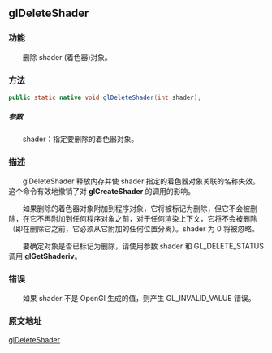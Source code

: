## glDeleteShader

### 功能

　　删除 shader (着色器)对象。 

### 方法

```java
public static native void glDeleteShader(int shader);
```

##### 参数

　　shader：指定要删除的着色器对象。

### 描述

　　glDeleteShader 释放内存并使 shader 指定的着色器对象关联的名称失效。这个命令有效地撤销了对 **glCreateShader** 的调用的影响。

　　如果删除的着色器对象附加到程序对象，它将被标记为删除，但它不会被删除，在它不再附加到任何程序对象之前，对于任何渲染上下文，它将不会被删除（即在删除它之前，它必须从它附加的任何位置分离）。shader 为 0 将被忽略。

　　要确定对象是否已标记为删除，请使用参数 shader 和 GL_DELETE_STATUS 调用 **glGetShaderiv**。

###  错误

　　如果 shader 不是 OpenGl 生成的值，则产生 GL_INVALID_VALUE 错误。

### 原文地址

[glDeleteShader](https://www.khronos.org/registry/OpenGL-Refpages/es2.0/xhtml/glDeleteShader.xml)
